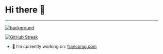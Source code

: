 # Hi there 👋

---

<a href="https://francomg.com" target="_blank">
  <img src="https://media-exp1.licdn.com/dms/image/C4D16AQGctU70_pxMNw/profile-displaybackgroundimage-shrink_350_1400/0/1613624944909?e=1619654400&v=beta&t=I6qNtn06mN5sP_Y7wKmBaqPPSnEzJZX-IZlzYKaYZz4" alt="background"></img>
</a>

[![GitHub Streak](https://github-readme-streak-stats.herokuapp.com/?user=francoMG)](https://github.com/DenverCoder1/github-readme-streak-stats)

- 🔭 I’m currently working on: [francomg.com](https://francomg.com)

<!--

Here are some ideas to get you started:

- 🌱 I’m currently learning ...
- 👯 I’m looking to collaborate on ...
- 🤔 I’m looking for help with ...
- 💬 Ask me about ...
- 📫 How to reach me: ...
- 😄 Pronouns: ...
- ⚡ Fun fact: ...
-->
